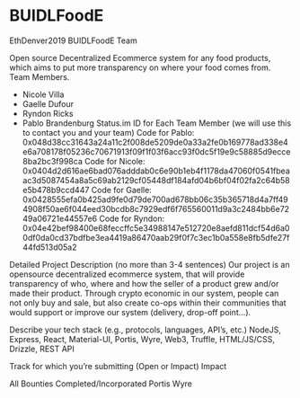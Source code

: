 # BUIDLFoodE
EthDenver2019 BUIDLFoodE Team

Open source Decentralized Ecommerce system for any food products, which aims to put more transparency on where your food comes from.
Team Members.
- Nicole Villa
- Gaelle Dufour
- Ryndon Ricks
- Pablo Brandenburg
Status.im ID for Each Team Member (we will use this to contact you and your team)
Code for Pablo: 0x048d38cc31643a24a11c2f008de5209de0a33a2fe0b169778ad338e4e6a708178f05236c70671913f09f1f03f6acc93f0dc5f19e9c58885d9ecce8ba2bc3f998ca Code for Nicole: 0x0404d2d616ae6bad076adddab0c6e90b1eb4f1178da47060f0541fbeaac3d5087454a8a5c69ab2129cf05448df184afd04b6bf04f02fa2c64b58e5b478b9ccd447 Code for Gaelle: 0x0428555efa0b425ad9fe0d79de700ad678bb06c35b365718d4a7ff494908f50ae6f044eed30bcdb8c7929edf6f765560011d9a3c2484bb6e7249a06721e44557e6 Code for Ryndon: 0x04e42bef98400e68feccffc5e34988147e512720e8aefd811dcf54d6a00df0da0cd37bdfbe3ea4419a86470aab29f0f7c3ec1b0a558e8fb5dfe27f44fd513d05a2

Detailed Project Description (no more than 3-4 sentences)
Our project is an opensource decentralized ecommerce system, that will provide transparency of who, where and how the seller of a product grew and/or made their product. Through crypto economic in our system, people can not only buy and sale, but also create co-ops within their communities that would support or improve our system (delivery, drop-off point…).

Describe your tech stack (e.g., protocols, languages, API’s, etc.)
NodeJS, Express, React, Material-UI, Portis, Wyre, Web3, Truffle, HTML/JS/CSS, Drizzle, REST API

Track for which you’re submitting (Open or Impact)
Impact

All Bounties Completed/Incorporated
Portis Wyre
